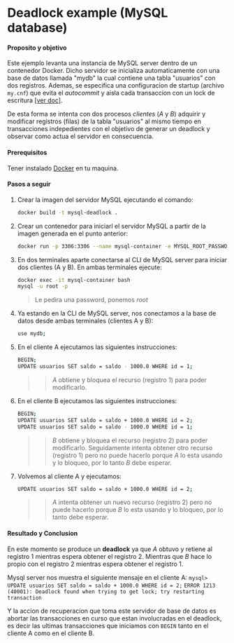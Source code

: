 # Deadlock example (MySQL database)

#### Proposito y objetivo

Este ejemplo levanta una instancia de MySQL server dentro de un contenedor Docker. Dicho servidor se inicializa automaticamente con una base de datos llamada "mydb" la cual contiene una tabla "usuarios" con dos registros. Ademas, se especifica una configuracion de startup (archivo `my.cnf`) que evita el _autocommit_ y aisla cada transaccion con un lock de escritura [[ver doc]](https://dev.mysql.com/doc/refman/5.7/en/innodb-transaction-isolation-levels.html).

De esta forma se intenta con dos procesos _clientes_ (_A_ y _B_) adquirir y modificar registros (filas) de la tabla "usuarios" al mismo tiempo en transacciones indepedientes con el objetivo de generar un deadlock y observar como actua el servidor en consecuencia.

#### Prerequisitos

Tener instalado [Docker](https://docs.docker.com/get-docker/) en tu maquina.

#### Pasos a seguir

1. Crear la imagen del servidor MySQL ejecutando el comando:
    ```bash
    docker build -t mysql-deadlock .
    ```
2. Crear un contenedor para iniciarl el servidor MySQL a partir de la imagen generada en el punto anterior:
    ```bash
    docker run -p 3306:3306 --name mysql-container -e MYSQL_ROOT_PASSWORD=root mysql-deadlock
    ```
3. En dos terminales aparte conectarse al CLI de MySQL server para iniciar dos clientes (A y B). En ambas terminales ejecute:
    ```bash
    docker exec -it mysql-container bash
    mysql -u root -p
    ```
    > Le pedira una password, ponemos _root_

4. Ya estando en la CLI de MySQL server, nos conectamos a la base de datos desde ambas terminales (clientes A y B):
    ```bash
    use mydb;
    ```

5. En el cliente A ejecutamos las siguientes instrucciones:
    ```bash
    BEGIN;
    UPDATE usuarios SET saldo = saldo - 1000.0 WHERE id = 1;
    ```
    >> _A_ obtiene y bloquea el recurso (registro 1) para poder modificarlo.

6. En el cliente B ejecutamos las siguientes instrucciones:
    ```bash
    BEGIN;
    UPDATE usuarios SET saldo = saldo + 1000.0 WHERE id = 2;
    UPDATE usuarios SET saldo = saldo - 1000.0 WHERE id = 1;
    ```
    >> _B_ obtiene y bloquea el recurso (registro 2) para poder modificarlo. Seguidamente intenta obtener otro recurso (registro 1) pero no puede hacerlo porque _A_ lo esta usando y lo bloqueo, por lo tanto _B_ debe esperar.

7. Volvemos al cliente A y ejecutamos:
    ```bash
    UPDATE usuarios SET saldo = saldo + 1000.0 WHERE id = 2;
    ```
    >> _A_ intenta obtener un nuevo recurso (registro 2) pero no puede hacerlo porque _B_ lo esta usando y lo bloqueo, por lo tanto debe esperar.

#### Resultado y Conclusion

En este momento se produce un __deadlock__ ya que _A_ obtuvo y retiene al registro 1 mientras espera obtener el registro 2. Mientras que _B_ hace lo propio con el registro 2 mientras espera obtener el registro 1.

Mysql server nos muestra el siguiente mensaje en el cliente A:
`mysql> UPDATE usuarios SET saldo = saldo + 1000.0 WHERE id = 2;`
`ERROR 1213 (40001): Deadlock found when trying to get lock; try restarting transaction`

Y la accion de recuperacion que toma este servidor de base de datos es abortar las transacciones en curso que estan involucradas en el deadlock, es decir las ultimas transacciones que iniciamos con `BEGIN` tanto en el cliente A como en el cliente B.